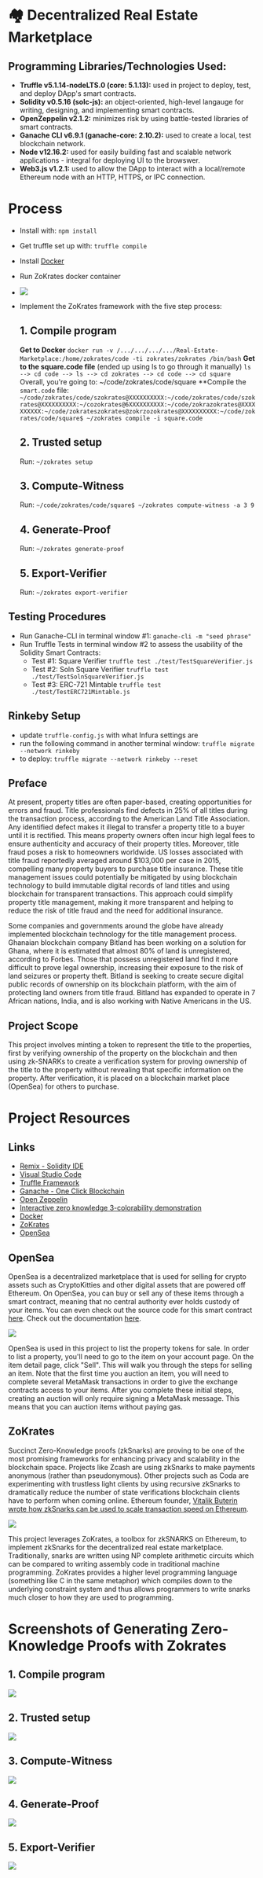 # 🏘 Decentralized Real Estate Marketplace

## Programming Libraries/Technologies Used:
- **Truffle v5.1.14-nodeLTS.0 (core: 5.1.13):** used in project to deploy, test, and deploy DApp's smart contracts.
- **Solidity v0.5.16 (solc-js):** an object-oriented, high-level langauge for writing, designing, and implementing smart contracts.
- **OpenZeppelin v2.1.2:** minimizes risk by using battle-tested libraries of smart contracts.
- **Ganache CLI v6.9.1 (ganache-core: 2.10.2):** used to create a local, test blockchain network.
- **Node v12.16.2:** used for easily building fast and scalable network applications - integral for deploying UI to the browswer.
- **Web3.js v1.2.1:** used to allow the DApp to interact with a local/remote Ethereum node with an HTTP, HTTPS, or IPC connection.

# Process
- Install with: 
`npm install`
- Get truffle set up with:
`truffle compile`
- Install [Docker](https://docs.docker.com/install/)
- Run ZoKrates docker container
- ![](./images/zokrates-process.png)
- Implement the ZoKrates framework with the five step process:
    ## 1. Compile program
    **Get to Docker**
    `docker run -v /.../.../.../.../Real-Estate-Marketplace:/home/zokrates/code -ti zokrates/zokrates /bin/bash`
    **Get to the square.code file** (ended up using ls to go through it manually)
    `ls --> cd code --> ls --> cd zokrates --> cd code --> cd square`
    Overall, you're going to: ~/code/zokrates/code/square
    **Compile the `smart.code` file:
    `~/code/zokrates/code/szokrates@XXXXXXXXXX:~/code/zokrates/code/szokrates@XXXXXXXXXX:~/cozokrates@6XXXXXXXXXX:~/code/zokrazokrates@XXXXXXXXXX:~/code/zokrateszokrates@zokrzozokrates@XXXXXXXXXX:~/code/zokrates/code/square$ ~/zokrates compile -i square.code`
    
    ## 2. Trusted setup
    Run: `~/zokrates setup`

    ## 3. Compute-Witness
    Run: `~/code/zokrates/code/square$ ~/zokrates compute-witness -a 3 9`

    ## 4. Generate-Proof
    Run: `~/zokrates generate-proof`

    ## 5. Export-Verifier
    Run: `~/zokrates export-verifier`

## Testing Procedures
- Run Ganache-CLI in terminal window #1:
`ganache-cli -m "seed phrase"`
- Run Truffle Tests in terminal window #2 to assess the usability of the Solidity Smart Contracts:
     - Test #1: Square Verifier 
     `truffle test ./test/TestSquareVerifier.js`
     - Test #2: Soln Square Verifier
     `truffle test ./test/TestSolnSquareVerifier.js`
     - Test #3: ERC-721 Mintable
     `truffle test ./test/TestERC721Mintable.js`

## Rinkeby Setup
- update `truffle-config.js` with what Infura settings are
- run the following command in another terminal window:
`truffle migrate --network rinkeby`
- to deploy: `truffle migrate --network rinkeby --reset`

## Preface
At present, property titles are often paper-based, creating opportunities for errors and fraud. Title professionals find defects in 25% of all titles during the transaction process, according to the American Land Title Association. Any identified defect makes it illegal to transfer a property title to a buyer until it is rectified. This means property owners often incur high legal fees to ensure authenticity and accuracy of their property titles. Moreover, title fraud poses a risk to homeowners worldwide. US losses associated with title fraud reportedly averaged around $103,000 per case in 2015, compelling many property buyers to purchase title insurance. These title management issues could potentially be mitigated by using blockchain technology to build immutable digital records of land titles and using blockchain for transparent transactions. This approach could simplify property title management, making it more transparent and helping to reduce the risk of title fraud and the need for additional insurance.

Some companies and governments around the globe have already implemented blockchain technology for the title management process. Ghanaian blockchain company Bitland has been working on a solution for Ghana, where it is estimated that almost 80% of land is unregistered, according to Forbes. Those that possess unregistered land find it more difficult to prove legal ownership, increasing their exposure to the risk of land seizures or property theft. Bitland is seeking to create secure digital public records of ownership on its blockchain platform, with the aim of protecting land owners from title fraud. Bitland has expanded to operate in 7 African nations, India, and is also working with Native Americans in the US.

## Project Scope
This project involves minting a token to represent the title to the properties, first by verifying ownership of the property on the blockchain and then using zk-SNARKs to create a verification system for proving ownership of the title to the property without revealing that specific information on the property. After verification, it is placed on a blockchain market place (OpenSea) for others to purchase. 

# Project Resources

## Links
* [Remix - Solidity IDE](https://remix.ethereum.org/)
* [Visual Studio Code](https://code.visualstudio.com/)
* [Truffle Framework](https://truffleframework.com/)
* [Ganache - One Click Blockchain](https://truffleframework.com/ganache)
* [Open Zeppelin ](https://openzeppelin.org/)
* [Interactive zero knowledge 3-colorability demonstration](http://web.mit.edu/~ezyang/Public/graph/svg.html)
* [Docker](https://docs.docker.com/install/)
* [ZoKrates](https://github.com/Zokrates/ZoKrates)
* [OpenSea](https://docs.opensea.io/docs)

## OpenSea
OpenSea is a decentralized marketplace that is used for selling for crypto assets such as CryptoKitties and other digital assets that are powered off Ethereum. On OpenSea, you can buy or sell any of these items through a smart contract, meaning that no central authority ever holds custody of your items. You can even check out the source code for this smart contract [here](https://etherscan.io/address/0x7be8076f4ea4a4ad08075c2508e481d6c946d12b). Check out the documentation [here](https://docs.opensea.io/docs).

![](./images/opensea-logo-full-colored-blue.png)

OpenSea is used in this project to list the property tokens for sale. In order to list a property, you'll need to go to the item on your account page. On the item detail page, click "Sell". This will walk you through the steps for selling an item. Note that the first time you auction an item, you will need to complete several MetaMask transactions in order to give the exchange contracts access to your items. After you complete these initial steps, creating an auction will only require signing a MetaMask message. This means that you can auction items without paying gas.

## ZoKrates
Succinct Zero-Knowledge proofs (zkSnarks) are proving to be one of the most promising frameworks for enhancing privacy and scalability in the blockchain space. Projects like Zcash are using zkSnarks to make payments anonymous (rather than pseudonymous). Other projects such as Coda are experimenting with trustless light clients by using recursive zkSnarks to dramatically reduce the number of state verifications blockchain clients have to perform when coming online. Ethereum founder, [Vitalik Buterin wrote how zkSnarks can be used to scale transaction speed on Ethereum](https://ethresear.ch/t/on-chain-scaling-to-potentially-500-tx-sec-through-mass-tx-validation/3477).

![](./images/Zokrates.png)

This project leverages ZoKrates, a toolbox for zkSNARKS on Ethereum, to implement zkSnarks for the decentralized real estate marketplace. Traditionally, snarks are written using NP complete arithmetic circuits which can be compared to writing assembly code in traditional machine programming. ZoKrates provides a higher level programming language (something like C in the same metaphor) which compiles down to the underlying constraint system and thus allows programmers to write snarks much closer to how they are used to programming.

# Screenshots of Generating Zero-Knowledge Proofs with Zokrates

## 1. Compile program
![](./images/Zokrates1_access_code-zokrates-square2.png) 
 
## 2. Trusted setup
![](./images/Zokrates2_compile_squarecode.png) 

## 3. Compute-Witness
![](./images/Zokrates3_setup.png) 

## 4. Generate-Proof
![](./images/Zokrates4_compute_witness.png) 

## 5. Export-Verifier
![](./images/Zokrates5_generate_proof.png) 
